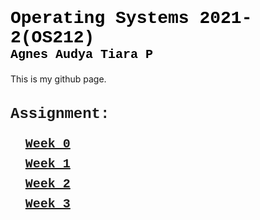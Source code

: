 
<h1 style="font-family: Courier;color:black;">Operating Systems 2021-2(OS212)<br><span style="font-size:20px">Agnes Audya Tiara P</h1>
<p>This is my github page.</p>
  
<h2 style="font-size:24px;font-family: Courier">Assignment:</h2>
<ol style="list-style: none; font-size: 14px; line-height: 32px; font-weight: bold;">
<li style="clear: both;"><a href="#home" style="font-family: Courier;font-size:20px">Week 0</a></li>
<li style="clear: both;"><a href="#home" style="font-family: Courier;font-size:20px">Week 1</a></li>
  <li style="clear: both;"><a href="#home" style="font-family: Courier;font-size:20px">Week 2</a></li>
  <li style="clear: both;"><a href="#home" style="font-family: Courier;font-size:20px">Week 3</a></li>
  

</ol>

